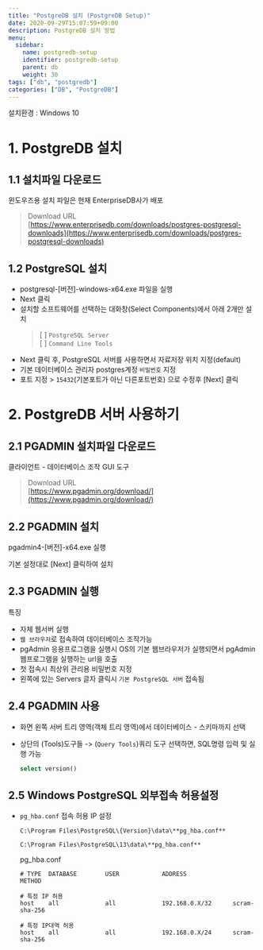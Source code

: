 ```yaml
---
title: "PostgreDB 설치 (PostgreDB Setup)"
date: 2020-09-29T15:07:59+09:00
description: PostgreDB 설치 방법
menu:
  sidebar:
    name: postgredb-setup
    identifier: postgredb-setup
    parent: db
    weight: 30
tags: ["db", "postgredb"]
categories: ["DB", "PostgreDB"]
---
```




설치환경 : Windows 10

# 1. PostgreDB 설치

## 1.1 설치파일 다운로드

윈도우즈용 설치 파일은 현재 EnterpriseDB사가 배포

> Download URL  
> [https://www.enterprisedb.com/downloads/postgres-postgresql-downloads](https://www.enterprisedb.com/downloads/postgres-postgresql-downloads)  

## 1.2 PostgreSQL 설치

- postgresql-[버전]-windows-x64.exe 파일을 실행
- Next 클릭
- 설치할 소프트웨어를 선택하는 대화창(Select Components)에서 아래 2개만 설치
    > [ ]  `PostgreSQL Server`  
    > [ ]  `Command Line Tools ` 
- Next 클릭 후, PostgreSQL 서버를 사용하면서 자료저장 위치 지정(default)
- 기본 데이터베이스 관리자 postgres계정 `비밀번호` 지정
- 포트 지정 > `15432`(기본포트가 아닌 다른포트번호) 으로 수정후 [Next] 클릭



# 2. PostgreDB 서버 사용하기

## 2.1 PGADMIN 설치파일 다운로드

클라이언트 - 데이터베이스 조작 GUI 도구

> Download URL  
> [https://www.pgadmin.org/download/](https://www.pgadmin.org/download/)

## 2.2 PGADMIN 설치

pgadmin4-[버전]-x64.exe 실행

기본 설정대로 [Next] 클릭하여 설치

## 2.3 PGADMIN 실행

특징  
- 자체 웹서버 실행  
- `웹 브라우저`로 접속하여 데이터베이스 조작가능
- pgAdmin 응용프로그램을 실행시 OS의 기본 웹브라우저가 실행되면서 pgAdmin 웹프로그램을 실행하는 url을 호출
- 첫 접속시 최상위 관리용 비밀번호 지정
- 왼쪽에 있는 Servers 글자 클릭시 `기본 PostgreSQL 서버` 접속됨

## 2.4 PGADMIN 사용

- 화면 왼쪽 서버 트리 영역(객체 트리 영역)에서 데이터베이스 - 스키마까지 선택
- 상단의 (Tools)도구들 -> (`Query Tools`)쿼리 도구 선택하면, SQL명령 입력 및 실행 가능

    ```sql
    select version()
    ```

## 2.5 Windows PostgreSQL 외부접속 허용설정

- `pg_hba.conf` 접속 허용 IP 설정

    ```
    C:\Program Files\PostgreSQL\{Version}\data\**pg_hba.conf**
    ```
    ```
    C:\Program Files\PostgreSQL\13\data\**pg_hba.conf**
    ```

    pg_hba.conf

    ```
    # TYPE  DATABASE        USER            ADDRESS                 METHOD

    # 특정 IP 허용
    host 	all				all				192.168.0.X/32		scram-sha-256

    # 특정 IP대역 허용
    host 	all				all				192.168.0.X/24		scram-sha-256
    ```
